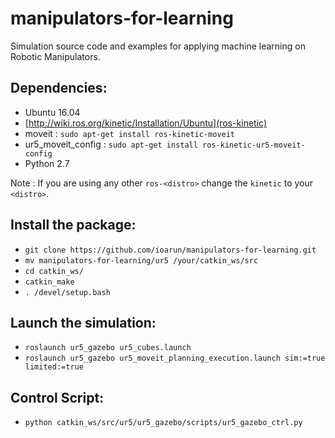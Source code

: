 # manipulators-for-learning
Simulation source code and examples for applying machine learning on Robotic Manipulators.

## Dependencies:
* Ubuntu 16.04
* [http://wiki.ros.org/kinetic/Installation/Ubuntu](ros-kinetic)
* moveit : `sudo apt-get install ros-kinetic-moveit`
* ur5_moveit_config : `sudo apt-get install ros-kinetic-ur5-moveit-config`
* Python 2.7

Note : If you are using any other `ros-<distro>` change the `kinetic` to your `<distro>`.

## Install the package:
* `git clone https://github.com/ioarun/manipulators-for-learning.git`
* `mv manipulators-for-learning/ur5 /your/catkin_ws/src`
* `cd catkin_ws/`
* `catkin_make`
* `. /devel/setup.bash`

## Launch the simulation:
* `roslaunch ur5_gazebo ur5_cubes.launch`
* `roslaunch ur5_gazebo ur5_moveit_planning_execution.launch sim:=true limited:=true`

## Control Script:
* `python catkin_ws/src/ur5/ur5_gazebo/scripts/ur5_gazebo_ctrl.py`


